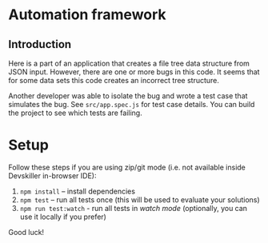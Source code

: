 # Automation framework 

## Introduction

Here is a part of an application that creates a file tree data structure from JSON input. However, there are one or more bugs in this code. It seems that for some data sets this code creates an incorrect tree structure.

Another developer was able to isolate the bug and wrote a test case that simulates the bug. See `src/app.spec.js` for test case details. You can build the project to see which tests are failing.


# Setup

Follow these steps if you are using zip/git mode (i.e. not available inside Devskiller in-browser IDE):

1. `npm install` – install dependencies
2. `npm test` – run all tests once (this will be used to evaluate your solutions)
3. `npm run test:watch` - run all tests in _watch mode_ (optionally, you can use it locally if you prefer)

Good luck!
